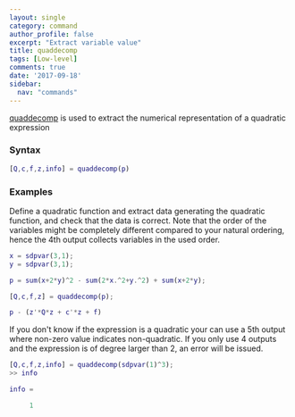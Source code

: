 ```yaml
---
layout: single
category: command
author_profile: false
excerpt: "Extract variable value"
title: quaddecomp
tags: [Low-level]
comments: true
date: '2017-09-18'
sidebar:
  nav: "commands"
---
```


[quaddecomp](/command/quaddecomp) is used to extract the numerical representation of a quadratic expression

### Syntax

````matlab
[Q,c,f,z,info] = quaddecomp(p)
````

### Examples

Define a quadratic function and extract data generating the quadratic function, and check that the data is correct. Note that the order of the variables might be completely different compared to your natural ordering, hence the 4th output collects variables in the used order.

````matlab
x = sdpvar(3,1);
y = sdpvar(3,1);

p = sum(x+2*y)^2 - sum(2*x.^2+y.^2) + sum(x+2*y);

[Q,c,f,z] = quaddecomp(p);

p - (z'*Q*z + c'*z + f)
````

If you don't know if the expression is a quadratic your can use a 5th output where non-zero value indicates non-quadratic. If you only use 4 outputs and the expression is of degree larger than 2, an error will be issued.

````matlab
[Q,c,f,z,info] = quaddecomp(sdpvar(1)^3);
>> info

info =

     1
````
